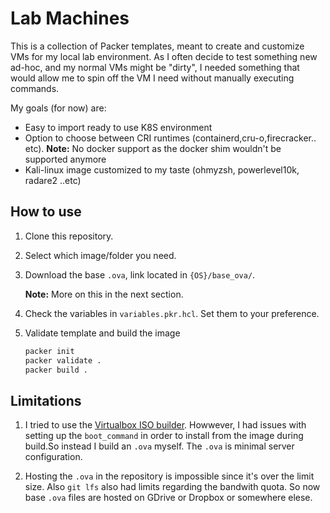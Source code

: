 # Lab Machines

This is a collection of Packer templates, meant to create and customize VMs for my local lab environment.
As I often decide to test something new ad-hoc, and my normal VMs might be "dirty", I needed something that would allow me to spin off the VM I need without manually executing commands.

My goals (for now) are:

- Easy to import ready to use K8S environment
- Option to choose between CRI runtimes (containerd,cru-o,firecracker.. etc).
  **Note:** No docker support as the docker shim wouldn't be supported anymore
- Kali-linux image customized to my taste (ohmyzsh, powerlevel10k, radare2 ..etc)

## How to use

1. Clone this repository.
2. Select which image/folder you need.
3. Download the base `.ova`, link located in `{OS}/base_ova/`.

   **Note:** More on this in the next section.

4. Check the variables in `variables.pkr.hcl`. Set them to your preference.
5. Validate template and build the image
   ```sh
   packer init
   packer validate .
   packer build .
   ```

## Limitations

1. I tried to use the [Virtualbox ISO builder](https://www.packer.io/plugins/builders/virtualbox/iso). Howwever, I had issues with setting up the `boot_command` in order to install from the image during build.So instead I build an `.ova` myself. The `.ova` is minimal server configuration.

2. Hosting the `.ova` in the repository is impossible since it's over the limit size. Also `git lfs` also had limits regarding the bandwith quota. So now base `.ova` files are hosted on GDrive or Dropbox or somewhere elese.
